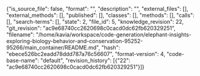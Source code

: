 {"is_source_file": false, "format": "", "description": "", "external_files": [], "external_methods": [], "published": [], "classes": [], "methods": [], "calls": [], "search-terms": [], "state": 2, "file_id": 5, "knowledge_revision": 22, "git_revision": "ac9e68740cc2620698c0cacd0dc62fb620329251", "filename": "/home/kavia/workspace/code-generation/elephant-insights-exploring-biology-behavior-and-conservation-95252-95266/main_container/README.md", "hash": "ebece526bc2eadd78ddd787a76c56607", "format-version": 4, "code-base-name": "default", "revision_history": [{"22": "ac9e68740cc2620698c0cacd0dc62fb620329251"}]}